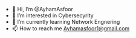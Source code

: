 - 👋 Hi, I’m @AyhamAsfoor
- 👀 I’m interested in Cybersecyrity
- 🌱 I’m currently learning Network Engnering
- 📫 How to reach me Ayhamasfoor1@gmail.com

<!---
AyhamAsfoor/AyhamAsfoor is a ✨ special ✨ repository because its `README.md` (this file) appears on your GitHub profile.
You can click the Preview link to take a look at your changes.
--->
